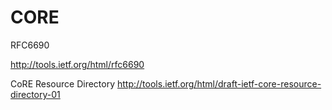 # CORE

RFC6690

http://tools.ietf.org/html/rfc6690

CoRE Resource Directory
http://tools.ietf.org/html/draft-ietf-core-resource-directory-01